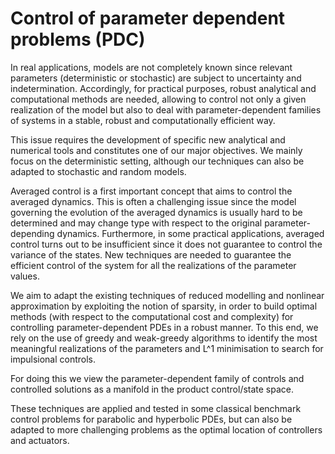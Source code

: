 # Control of parameter dependent problems (PDC)
In real applications, models are not completely known since relevant parameters (deterministic or stochastic) are subject to uncertainty and indetermination. Accordingly, for practical purposes, robust analytical and computational methods are needed, allowing to control not only a given realization of the model but also to deal with parameter-dependent families of systems in a stable, robust and computationally efficient way.

This issue requires the development of specific new analytical and numerical tools and constitutes one of our major objectives. We mainly focus on the deterministic setting, although our techniques can also be adapted to stochastic and random models.

Averaged control is a first important concept that aims to control the averaged dynamics. This is often a challenging issue since the model governing the evolution of the averaged dynamics is usually hard to be determined and may change type with respect to the original parameter-depending dynamics. Furthermore, in some practical applications, averaged control turns out to be insufficient since it does not guarantee to control the variance of the states. New techniques are needed to guarantee the efficient control of the system for all the realizations of the parameter values.

We aim to adapt the existing techniques of reduced modelling and nonlinear approximation by exploiting the notion of sparsity, in order to build optimal methods (with respect to the computational cost and complexity) for controlling parameter-dependent PDEs in a robust manner. To this end, we rely on the use of greedy and weak-greedy algorithms to identify the most meaningful realizations of the parameters and L^1 minimisation to search for impulsional controls.

For doing this we view the parameter-dependent family of controls and controlled solutions as a manifold in the product control/state space.

These techniques are applied and tested in some classical benchmark control problems for parabolic and hyperbolic PDEs, but can also be adapted to more challenging problems as the optimal location of controllers and actuators.